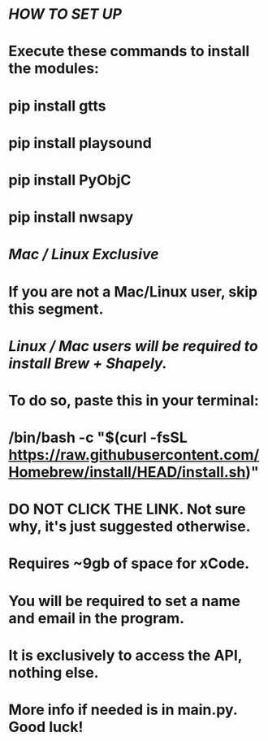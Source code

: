 # ***HOW TO SET UP***
# Execute these commands to install the modules:

# pip install gtts
# pip install playsound
# pip install PyObjC
# pip install nwsapy


# ***Mac / Linux Exclusive***
# If you are not a Mac/Linux user, skip this segment.
# *Linux / Mac users will be required to install Brew + Shapely.*

# To do so, paste this in your terminal:

# /bin/bash -c "$(curl -fsSL https://raw.githubusercontent.com/Homebrew/install/HEAD/install.sh)"
# DO NOT CLICK THE LINK. Not sure why, it's just suggested otherwise.
# Requires ~9gb of space for xCode.

# You will be required to set a name and email in the program. 
# It is exclusively to access the API, nothing else.
# More info if needed is in main.py. Good luck!